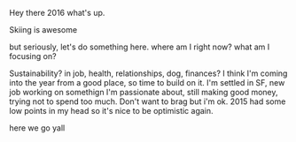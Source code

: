 Hey there 2016 what's up. 

Skiing is awesome

but seriously, let's do something here. where am I right now? what am I focusing on? 

Sustainability? in job, health, relationships, dog, finances? I think I'm coming into the year from a good place, so time to build on it. I'm settled in SF, new job working on somethign I'm passionate about, still making good money, trying not to spend too much. Don't want to brag but i'm ok. 2015 had some low points in my head so it's nice to be optimistic again. 

here we go yall 


